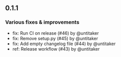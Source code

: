 ## 0.1.1

### Various fixes & improvements

- fix: Run CI on release (#46) by @untitaker
- fix: Remove setup.py (#45) by @untitaker
- fix: Add empty changelog file (#44) by @untitaker
- ref: Release workflow (#43) by @untitaker

